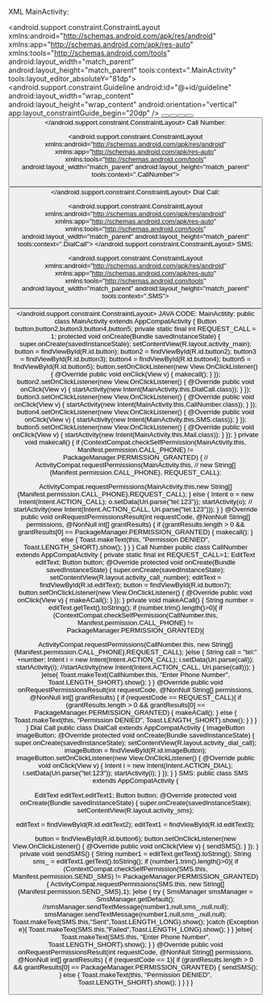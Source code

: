 XML
MainActivity:
<?xml version="1.0" encoding="utf-8"?>
<android.support.constraint.ConstraintLayout 
xmlns:android="http://schemas.android.com/apk/res/android"
 xmlns:app="http://schemas.android.com/apk/res-auto"
 xmlns:tools="http://schemas.android.com/tools"
 android:layout_width="match_parent"
 android:layout_height="match_parent"
 tools:context=".MainActivity"
 tools:layout_editor_absoluteY="81dp">
 <TextView
 android:id="@+id/textView"
 android:layout_width="wrap_content"
 android:layout_height="wrap_content"
 android:layout_marginTop="32dp"
 android:text="TextView"
 app:layout_constraintEnd_toEndOf="parent"
 app:layout_constraintStart_toStartOf="parent"
 app:layout_constraintTop_toTopOf="parent"
 tools:ignore="MissingConstraints" />
 <android.support.constraint.Guideline
 android:id="@+id/guideline"
 android:layout_width="wrap_content"
 android:layout_height="wrap_content"
 android:orientation="vertical"
 app:layout_constraintGuide_begin="20dp" />
 <Button
 android:id="@+id/button"
 android:layout_width="wrap_content"
 android:layout_height="wrap_content"
 android:layout_marginTop="54dp"
 android:text="Call"
 app:layout_constraintEnd_toEndOf="parent"
 app:layout_constraintStart_toStartOf="parent"
 app:layout_constraintTop_toBottomOf="@+id/textView" />
 <Button
 android:id="@+id/button2"
 android:layout_width="wrap_content"
 android:layout_height="wrap_content"
 android:layout_marginTop="32dp"
 android:text="Dial call"
 app:layout_constraintEnd_toEndOf="parent"
 app:layout_constraintStart_toStartOf="parent"
 app:layout_constraintTop_toBottomOf="@+id/button" />
 <Button
 android:id="@+id/button3"
 android:layout_width="wrap_content"
 android:layout_height="wrap_content"
 android:layout_marginTop="51dp"
 android:text="CallNumber"
 app:layout_constraintEnd_toEndOf="parent"
 app:layout_constraintStart_toStartOf="parent"
 app:layout_constraintTop_toBottomOf="@+id/button2" />
 <Button
 android:id="@+id/button4"
 android:layout_width="wrap_content"
 android:layout_height="wrap_content"
 android:layout_marginTop="53dp"
 android:text="SMS"
 app:layout_constraintEnd_toEndOf="parent"
 app:layout_constraintStart_toStartOf="parent"
 app:layout_constraintTop_toBottomOf="@+id/button3" />
 <Button
 android:id="@+id/button5"
 android:layout_width="wrap_content"
 android:layout_height="wrap_content"
 android:layout_marginBottom="16dp"
 android:layout_marginTop="14dp"
 android:text="Mail"
 app:layout_constraintBottom_toBottomOf="parent"
 app:layout_constraintEnd_toEndOf="parent"
 app:layout_constraintStart_toStartOf="parent"
 app:layout_constraintTop_toBottomOf="@+id/button4" />
</android.support.constraint.ConstraintLayout>
Call Number:
<?xml version="1.0" encoding="utf-8"?>
<android.support.constraint.ConstraintLayout 
xmlns:android="http://schemas.android.com/apk/res/android"
 xmlns:app="http://schemas.android.com/apk/res-auto"
 xmlns:tools="http://schemas.android.com/tools"
 android:layout_width="match_parent"
 android:layout_height="match_parent"
 tools:context=".CallNumber">
 <EditText
 android:id="@+id/editText"
 android:layout_width="match_parent"
 android:layout_height="wrap_content"
 android:layout_marginTop="24dp"
 android:ems="10"
 android:hint="Enter Phone Number"
 android:inputType="phone"
 app:layout_constraintEnd_toEndOf="parent"
 app:layout_constraintHorizontal_bias="0.502"
 app:layout_constraintStart_toStartOf="parent"
 app:layout_constraintTop_toTopOf="parent" />
 <Button
 android:id="@+id/button7"
 android:layout_width="wrap_content"
 android:layout_height="wrap_content"
 android:layout_marginTop="112dp"
 android:text="Call"
 app:layout_constraintEnd_toEndOf="parent"
 app:layout_constraintStart_toStartOf="parent"
 app:layout_constraintTop_toBottomOf="@+id/editText" />
</android.support.constraint.ConstraintLayout>
Dial Call:
<?xml version="1.0" encoding="utf-8"?>
<android.support.constraint.ConstraintLayout 
 xmlns:android="http://schemas.android.com/apk/res/android"
 xmlns:app="http://schemas.android.com/apk/res-auto"
 xmlns:tools="http://schemas.android.com/tools"
 android:layout_width="match_parent"
 android:layout_height="match_parent"
 tools:context=".DialCall">
 <ImageButton
 android:id="@+id/imageButton"
 android:layout_width="90dp"
 android:layout_height="99dp"
 android:background="@drawable/ic_call_black_24dp"
 app:layout_constraintBottom_toBottomOf="parent"
 app:layout_constraintEnd_toEndOf="parent"
 app:layout_constraintStart_toStartOf="parent"
 app:layout_constraintTop_toTopOf="parent" />
</android.support.constraint.ConstraintLayout>
SMS:
<?xml version="1.0" encoding="utf-8"?>
<android.support.constraint.ConstraintLayout 
xmlns:android="http://schemas.android.com/apk/res/android"
 xmlns:app="http://schemas.android.com/apk/res-auto"
 xmlns:tools="http://schemas.android.com/tools"
 android:layout_width="match_parent"
 android:layout_height="match_parent"
 tools:context=".SMS">
 <EditText
 android:id="@+id/editText2"
 android:layout_width="match_parent"
 android:layout_height="wrap_content"
 android:layout_marginTop="16dp"
 android:ems="10"
 android:hint="Phone Number"
 android:inputType="phone"
 app:layout_constraintEnd_toEndOf="parent"
 app:layout_constraintStart_toStartOf="parent"
 app:layout_constraintTop_toTopOf="parent" />
 <EditText
 android:id="@+id/editText3"
 android:layout_width="match_parent"
 android:layout_height="250dp"
 android:layout_marginTop="41dp"
 android:ems="10"
 android:gravity="left"
 android:inputType="textPersonName"
 android:hint="Type your SMS"
 app:layout_constraintEnd_toEndOf="parent"
 app:layout_constraintHorizontal_bias="0.502"
 app:layout_constraintStart_toStartOf="parent"
 app:layout_constraintTop_toBottomOf="@+id/editText2" />
 <Button
 android:id="@+id/button6"
 android:layout_width="wrap_content"
 android:layout_height="wrap_content"
 android:layout_marginTop="46dp"
 android:text="Send"
 app:layout_constraintEnd_toEndOf="parent"
 app:layout_constraintStart_toStartOf="parent"
 app:layout_constraintTop_toBottomOf="@+id/editText3" />
</android.support.constraint.ConstraintLayout>
JAVA CODE:
MainActitity: 
public class MainActivity extends AppCompatActivity {
 Button button,button2,button3,button4,button5;
 private static final int REQUEST_CALL = 1;
 protected void onCreate(Bundle savedInstanceState) {
 super.onCreate(savedInstanceState);
 setContentView(R.layout.activity_main);
 button = findViewById(R.id.button);
 button2 = findViewById(R.id.button2);
 button3 = findViewById(R.id.button3);
 button4 = findViewById(R.id.button4);
 button5 = findViewById(R.id.button5);
 button.setOnClickListener(new View.OnClickListener() {
 @Override
 public void onClick(View v) {
 makecall();
 }
 });
 button2.setOnClickListener(new View.OnClickListener() {
 @Override
 public void onClick(View v) {
 startActivity(new 
Intent(MainActivity.this,DialCall.class));
 }
 });
 button3.setOnClickListener(new View.OnClickListener() {
 @Override
 public void onClick(View v) {
 startActivity(new 
Intent(MainActivity.this,CallNumber.class));
 }
 });
 button4.setOnClickListener(new View.OnClickListener() {
 @Override
 public void onClick(View v) {
 startActivity(new 
Intent(MainActivity.this,SMS.class));
 }
 });
 button5.setOnClickListener(new View.OnClickListener() {
 @Override
 public void onClick(View v) {
 startActivity(new 
Intent(MainActivity.this,Mail.class));
 }
 });
 }
 private void makecall() {
 if (ContextCompat.checkSelfPermission(MainActivity.this, 
Manifest.permission.CALL_PHONE)
 != PackageManager.PERMISSION_GRANTED) {
// 
ActivityCompat.requestPermissions(MainActivity.this,
// new 
String[]{Manifest.permission.CALL_PHONE}, REQUEST_CALL);
 
ActivityCompat.requestPermissions(MainActivity.this,new 
String[]{Manifest.permission.CALL_PHONE},REQUEST_CALL);
 } else {
 Intent o = new Intent(Intent.ACTION_CALL);
 o.setData(Uri.parse("tel:123"));
 startActivity(o);
 // startActivity(new Intent(Intent.ACTION_CALL, 
Uri.parse("tel:123")));
 }
 }
 @Override
 public void onRequestPermissionsResult(int requestCode, 
@NonNull String[] permissions, @NonNull int[] grantResults) {
 if (grantResults.length > 0 && grantResults[0] == 
PackageManager.PERMISSION_GRANTED) {
 makecall();
 } else {
 Toast.makeText(this, "Permission DENIED", 
Toast.LENGTH_SHORT).show();
 }
 }
}
Call Number
public class CallNumber extends AppCompatActivity {
 private static final int REQUEST_CALL=1;
 EditText editText;
 Button button;
 @Override
 protected void onCreate(Bundle savedInstanceState) {
 super.onCreate(savedInstanceState);
 setContentView(R.layout.activity_call_number);
 editText = findViewById(R.id.editText);
 button = findViewById(R.id.button7);
 button.setOnClickListener(new View.OnClickListener() {
 @Override
 public void onClick(View v) {
 makeACall();
 }
 });
 }
 private void makeACall() {
 String number = editText.getText().toString();
 if (number.trim().length()>0){
 if 
(ContextCompat.checkSelfPermission(CallNumber.this,
 Manifest.permission.CALL_PHONE) != 
PackageManager.PERMISSION_GRANTED){
 
ActivityCompat.requestPermissions(CallNumber.this,
 new 
String[]{Manifest.permission.CALL_PHONE},REQUEST_CALL);
 }else {
 String call = "tel:" +number;
 Intent i = new Intent(Intent.ACTION_CALL);
 i.setData(Uri.parse(call));
 startActivity(i);
 //startActivity(new Intent(Intent.ACTION_CALL, 
Uri.parse(call)));
 }
 }else{
 Toast.makeText(CallNumber.this, "Enter Phone 
Number", Toast.LENGTH_SHORT).show();
 }
 }
 @Override
 public void onRequestPermissionsResult(int requestCode, 
@NonNull String[] permissions, @NonNull int[] grantResults) {
 if (requestCode == REQUEST_CALL){
 if (grantResults.length > 0 && grantResults[0] == 
PackageManager.PERMISSION_GRANTED) {
 makeACall();
 } else {
 Toast.makeText(this, "Permission DENIED", 
Toast.LENGTH_SHORT).show();
 }
 }
 }
}
Dial Call
public class DialCall extends AppCompatActivity {
 ImageButton imageButton;
 @Override
 protected void onCreate(Bundle savedInstanceState) {
 super.onCreate(savedInstanceState);
 setContentView(R.layout.activity_dial_call);
 imageButton = findViewById(R.id.imageButton);
 imageButton.setOnClickListener(new 
View.OnClickListener() {
 @Override
 public void onClick(View v) {
 Intent i = new Intent(Intent.ACTION_DIAL);
 i.setData(Uri.parse("tel:123"));
 startActivity(i);
 }
 });
 }
}
SMS:
public class SMS extends AppCompatActivity {
 
 EditText editText,editText1;
 Button button;
 @Override
 protected void onCreate(Bundle savedInstanceState) {
 super.onCreate(savedInstanceState);
 setContentView(R.layout.activity_sms);
 
 editText = findViewById(R.id.editText2);
 editText1 = findViewById(R.id.editText3);
 
 button = findViewById(R.id.button6);
 button.setOnClickListener(new View.OnClickListener() {
 @Override
 public void onClick(View v) {
 sendSMS();
 }
 });
 }
 private void sendSMS() {
 String number1 = editText.getText().toString();
 String sms_ = editText1.getText().toString();
 if (number1.trim().length()>0){
 if (ContextCompat.checkSelfPermission(SMS.this, Manifest.permission.SEND_SMS)
 != PackageManager.PERMISSION_GRANTED){
 ActivityCompat.requestPermissions(SMS.this,
 new String[]{Manifest.permission.SEND_SMS},1);
 }else {
 try {
 SmsManager smsManager = SmsManager.getDefault();
 //smsManager.sendTextMessage(number1,null,sms_,null,null);
 smsManager.sendTextMessage(number1,null,sms_,null,null);
 Toast.makeText(SMS.this,"Sent",Toast.LENGTH_LONG).show();
 }catch (Exception e){
 Toast.makeText(SMS.this,"Failed",Toast.LENGTH_LONG).show();
 }
 }
 }else{
 Toast.makeText(SMS.this, "Enter Phone Number", Toast.LENGTH_SHORT).show();
 }
 }
 @Override
 public void onRequestPermissionsResult(int requestCode, @NonNull String[] permissions, 
@NonNull int[] grantResults) {
 if (requestCode == 1){
 if (grantResults.length > 0 && grantResults[0] == 
PackageManager.PERMISSION_GRANTED) {
 sendSMS();
 } else {
 Toast.makeText(this, "Permission DENIED", Toast.LENGTH_SHORT).show();
 }
 }
 }
}
